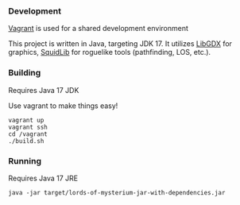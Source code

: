 ### Development
[Vagrant](https://www.vagrantup.com/) is used for a shared development environment

This project is written in Java, targeting JDK 17. It utilizes [LibGDX](https://libgdx.com/) for graphics, [SquidLib](https://github.com/yellowstonegames/SquidLib) for roguelike tools (pathfinding, LOS, etc.).


### Building
Requires Java 17 JDK

Use vagrant to make things easy!
```shell
vagrant up
vagrant ssh
cd /vagrant
./build.sh
```

### Running
Requires Java 17 JRE
```shell
java -jar target/lords-of-mysterium-jar-with-dependencies.jar
```